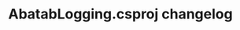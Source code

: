 <!-- A generic template for an project CHANGELOG document [b220829.094029]
     - All URLs should use reference-links added at the end of this documentation.
-->

# AbatabLogging.csproj changelog

